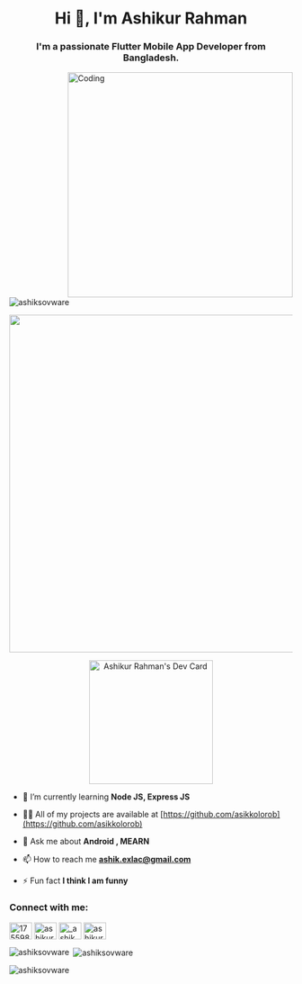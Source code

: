 <h1 align="center">Hi 👋, I'm Ashikur Rahman</h1>
<h3 align="center">I'm a passionate Flutter Mobile App Developer from Bangladesh.</h3>
<img align="right" alt="Coding" width="400" src="https://cdn.dribbble.com/users/1162077/screenshots/3848914/programmer.gif">

<p align="left"> <img src="https://komarev.com/ghpvc/?username=ashiksovware&label=Profile%20views&color=0e75b6&style=flat" alt="ashiksovware" /> </p>

<p align="left"> <a href="https://twitter.com/" target="blank"><img src="https://img.shields.io/twitter/follow/?logo=twitter&style=for-the-badge"  width="600" alt="" /></a> </p>
<p align="center"> <a href="https://app.daily.dev/AshikExlac"><img src="https://api.daily.dev/devcards/5c9b886c694048b4a04e84bb881c7e6c.png?r=s5w" width="220" alt="Ashikur Rahman's Dev Card"/></a> </p>

- 🌱 I’m currently learning **Node JS, Express JS**

- 👨‍💻 All of my projects are available at [https://github.com/asikkolorob](https://github.com/asikkolorob)

- 💬 Ask me about **Android , MEARN**

- 📫 How to reach me **ashik.exlac@gmail.com**

- ⚡ Fun fact **I think I am funny**

<h3 align="left">Connect with me:</h3>
<p align="left">
<a href="https://stackoverflow.com/users/17559838" target="blank"><img align="center" src="https://raw.githubusercontent.com/rahuldkjain/github-profile-readme-generator/master/src/images/icons/Social/stack-overflow.svg" alt="17559838" height="30" width="40" /></a>
<a href="https://fb.com/ashikur.rohmanko" target="blank"><img align="center" src="https://raw.githubusercontent.com/rahuldkjain/github-profile-readme-generator/master/src/images/icons/Social/facebook.svg" alt="ashikur.rohmanko" height="30" width="40" /></a>
<a href="https://instagram.com/_ashik__rahman" target="blank"><img align="center" src="https://raw.githubusercontent.com/rahuldkjain/github-profile-readme-generator/master/src/images/icons/Social/instagram.svg" alt="_ashik__rahman" height="30" width="40" /></a>
<a href="https://www.youtube.com/c/ashikur rahman" target="blank"><img align="center" src="https://raw.githubusercontent.com/rahuldkjain/github-profile-readme-generator/master/src/images/icons/Social/youtube.svg" alt="ashikur rahman nasheed" height="30" width="40" /></a>
</p>

<p><img align="left" src="https://github-readme-stats.vercel.app/api/top-langs?username=ashiksovware&show_icons=true&locale=en&layout=compact" alt="ashiksovware" /></p>

<p>&nbsp;<img align="center" src="https://github-readme-stats.vercel.app/api?username=ashiksovware&show_icons=true&locale=en" alt="ashiksovware" /></p>

<p><img align="center" src="https://github-readme-streak-stats.herokuapp.com/?user=ashiksovware&" alt="ashiksovware" /></p>
